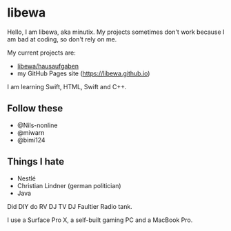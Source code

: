 # libewa

Hello, I am libewa, aka minutix. My projects sometimes don't work because I am bad at coding, so don't rely on me.

My current projects are:

- [libewa/hausaufgaben](https://github.com/libewa/hausaufgaben)
- my GitHub Pages site (https://libewa.github.io)

I am learning Swift, HTML, Swift and C++.

## Follow these
- @Nils-nonline
- @miwarn
- @bimi124

## Things I hate
- Nestlé
- Christian Lindner (german politician)
- Java

Did DIY do RV DJ TV DJ Faultier Radio tank.

I use a Surface Pro X, a self-built gaming PC and a MacBook Pro.
